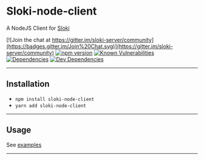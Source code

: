 # Sloki-node-client
A NodeJS Client for [Sloki](https://github.com/sloki-project/sloki)

[![Join the chat at https://gitter.im/sloki-server/community](https://badges.gitter.im/Join%20Chat.svg)](https://gitter.im/sloki-server/community)
[![npm version](https://badge.fury.io/js/sloki.svg?v=0)](http://badge.fury.io/js/sloki)
[![Known Vulnerabilities](https://snyk.io/test/github/sloki-project/sloki-node-client/badge.svg?targetFile=package.json)](https://snyk.io/test/github/sloki-project/sloki-node-client?targetFile=package.json)
[![Dependencies](https://david-dm.org/sloki-project/sloki-node-client.svg)](https://david-dm.org/sloki-project/sloki-node-client)
[![Dev Dependencies](https://david-dm.org/sloki-project/sloki-node-client/dev-status.svg)](https://david-dm.org/sloki-project/sloki-node-client?type=dev)

-----

## Installation

  * ```npm install sloki-node-client```
  * ```yarn add sloki-node-client```

-----

## Usage

See [examples](https://github.com/sloki-project/sloki-node-client/examples)

----
